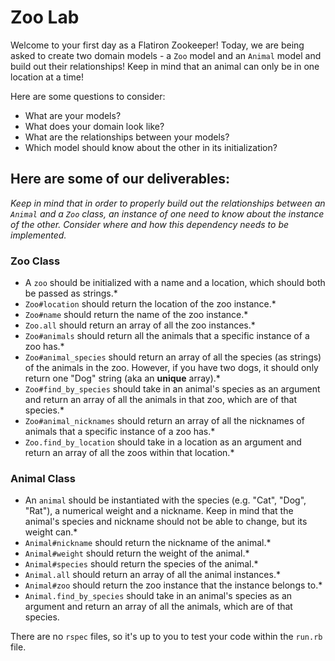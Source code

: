 # Zoo Lab

Welcome to your first day as a Flatiron Zookeeper!
Today, we are being asked to create two domain models - a `Zoo` model and an `Animal` model and build out their relationships! Keep in mind that an animal can only be in one location at a time!

Here are some questions to consider:

* What are your models?
* What does your domain look like?
* What are the relationships between your models? 
* Which model should know about the other in its initialization?

## Here are some of our deliverables:

_Keep in mind that in order to properly build out the relationships between an `Animal` and a `Zoo` class, an instance of one need to know about the instance of the other. Consider where and how this dependency needs to be implemented._

### Zoo Class
- A `zoo` should be initialized with a name and a location, which should both be passed as strings.*
- `Zoo#location` should return the location of the zoo instance.*
- `Zoo#name` should return the name of the zoo instance.*
- `Zoo.all` should return an array of all the zoo instances.*
- `Zoo#animals` should return all the animals that a specific instance of a zoo has.*
- `Zoo#animal_species` should return an array of all the species (as strings) of the animals in the zoo. However, if you have two dogs, it should only return one "Dog" string (aka an **unique** array).*
- `Zoo#find_by_species` should take in an animal's species as an argument and return an array of all the animals in that zoo, which are of that species.*
- `Zoo#animal_nicknames` should return an array of all the nicknames of animals that a specific instance of a zoo has.*
- `Zoo.find_by_location` should take in a location as an argument and return an array of all the zoos within that location.*

### Animal Class
- An `animal` should be instantiated with the species (e.g. "Cat", "Dog", "Rat"), a numerical weight and a nickname. Keep in mind that the animal's species and nickname should not be able to change, but its weight can.*
- `Animal#nickname` should return the nickname of the animal.*
- `Animal#weight` should return the weight of the animal.*
- `Animal#species` should return the species of the animal.*
- `Animal.all` should return an array of all the animal instances.*
- `Animal#zoo` should return the zoo instance that the instance belongs to.*
- `Animal.find_by_species` should take in an animal's species as an argument and return an array of all the animals, which are of that species.

There are no `rspec` files, so it's up to you to test your code within the `run.rb` file.
